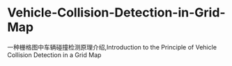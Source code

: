 # Vehicle-Collision-Detection-in-Grid-Map
一种栅格图中车辆碰撞检测原理介绍,Introduction to the Principle of Vehicle Collision Detection in a Grid Map
